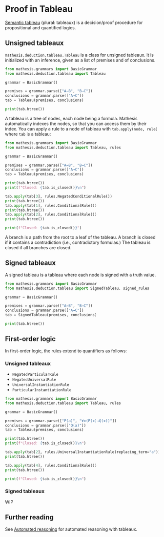 # Proof in Tableau

<a href="https://en.wikipedia.org/wiki/Method_of_analytic_tableaux" target="_blank">Semantic tableau</a> (plural: tableaux) is a decision/proof procedure for propositional and quantified logics.

## Unsigned tableaux

`mathesis.deduction.tableau.Tableau` is a class for unsigned tableaux.
It is initialized with an inference, given as a list of premises and of conclusions.

```python exec="1" result="text" source="material-block"
from mathesis.grammars import BasicGrammar
from mathesis.deduction.tableau import Tableau

grammar = BasicGrammar()

premises = grammar.parse(["A→B", "B→C"])
conclusions = grammar.parse(["A→C"])
tab = Tableau(premises, conclusions)

print(tab.htree())
```

A tableau is a tree of nodes, each node being a formula.
Mathesis automatically indexes the nodes, so that you can access them by their index.
You can apply a rule to a node of tableau with `tab.apply(node, rule)` where `tab` is a tableau:

```python exec="1" result="text" source="material-block"
from mathesis.grammars import BasicGrammar
from mathesis.deduction.tableau import Tableau, rules

grammar = BasicGrammar()

premises = grammar.parse(["A→B", "B→C"])
conclusions = grammar.parse(["A→C"])
tab = Tableau(premises, conclusions)

print(tab.htree())
print(f"Closed: {tab.is_closed()}\n")

tab.apply(tab[3], rules.NegatedConditionalRule())
print(tab.htree())
tab.apply(tab[1], rules.ConditionalRule())
print(tab.htree())
tab.apply(tab[2], rules.ConditionalRule())
print(tab.htree())

print(f"Closed: {tab.is_closed()}")
```

A branch is a path from the root to a leaf of the tableau.
A branch is closed if it contains a contradiction (i.e., contradictory formulas.)
The tableau is closed if all branches are closed.

## Signed tableaux

A signed tableau is a tableau where each node is signed with a truth value.

```python exec="1" result="text" source="material-block"
from mathesis.grammars import BasicGrammar
from mathesis.deduction.tableau import SignedTableau, signed_rules

grammar = BasicGrammar()

premises = grammar.parse(["A→B", "B→C"])
conclusions = grammar.parse(["A→C"])
tab = SignedTableau(premises, conclusions)

print(tab.htree())
```

## First-order logic

In first-order logic, the rules extend to quantifiers as follows:

### Unsigned tableaux

- `NegatedParticularRule`
- `NegatedUniversalRule`
- `UniversalInstantiationRule`
- `ParticularInstantiationRule`

```python exec="1" result="text" source="material-block"
from mathesis.grammars import BasicGrammar
from mathesis.deduction.tableau import Tableau, rules

grammar = BasicGrammar()

premises = grammar.parse(["P(a)", "∀x(P(x)→Q(x))"])
conclusions = grammar.parse(["Q(a)"])
tab = Tableau(premises, conclusions)

print(tab.htree())
print(f"Closed: {tab.is_closed()}\n")

tab.apply(tab[2], rules.UniversalInstantiationRule(replacing_term="a"))
print(tab.htree())

tab.apply(tab[4], rules.ConditionalRule())
print(tab.htree())

print(f"Closed: {tab.is_closed()}\n")
```

### Signed tableaux

WIP

## Further reading

See [Automated reasoning](automated-reasoning.md) for automated reasoning with tableaux.
